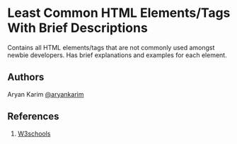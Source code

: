 # Least Common HTML Elements/Tags With Brief Descriptions

Contains all HTML elements/tags that are not commonly used amongst newbie developers. Has brief explanations and examples for each element.

## Authors

Aryan Karim
[@aryankarim](https://github.com/aryankarim)

## References

1. [W3schools](https://www.w3schools.com/TAgs/default.asp)
